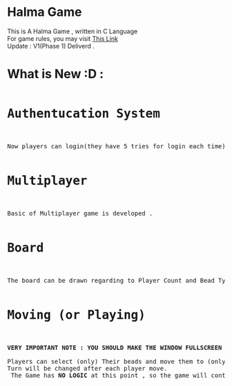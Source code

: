 # Halma Game
This is A Halma Game , written in C Language<br>
For game rules, you may visit <a href="https://en.wikipedia.org/wiki/Halma">This Link</a><br>
Update : V1(Phase 1) Deliverd .<br>
# What is New :D : <br>
<pre>
<h1>Authentucation System</h1><br>
Now players can login(they have 5 tries for login each time) or signup.<br>
<h1>Multiplayer</h1><br>
Basic of Multiplayer game is developed .<br>
<h1>Board</h1><br>
The board can be drawn regarding to Player Count and Bead Type (Default : 4 Players and 12343 Bead Type) <br>
<h1>Moving (or Playing) </h1><br>
<b>VERY IMPORTANT NOTE : YOU SHOULD MAKE THE WINDOW FULLSCREEN AT THE START FOR MOVE FUNC TO WORK CORRECTLY , OTHERWISE , IT WONT WORK AS EXPECTED</b><br>
Players can select (only) Their beads and move them to (only) empty cells of the board <br>Turn will be changed after each player move.<br> The Game has <b>NO LOGIC</b> at this point , so the game will continue <i>until someone press ESC key</i>.
</pre>